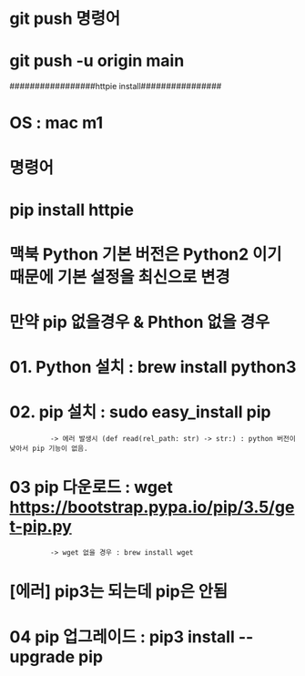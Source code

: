 # git push 명령어

# git push -u origin main




#################httpie install################
# OS : mac m1 

# 명령어
# pip install httpie 

# 맥북 Python 기본 버전은 Python2 이기 때문에 기본 설정을 최신으로 변경

# 만약 pip 없을경우 & Phthon 없을 경우 
# 01. Python 설치 : brew install python3 
# 02. pip 설치 : sudo easy_install pip  
              -> 에러 발생시 (def read(rel_path: str) -> str:) : python 버전이 낮아서 pip 기능이 없음. 
# 03 pip 다운로드 : wget https://bootstrap.pypa.io/pip/3.5/get-pip.py
              -> wget 없을 경우 : brew install wget
# [에러] pip3는 되는데 pip은 안됨
# 04 pip 업그레이드 : pip3 install --upgrade pip

              
